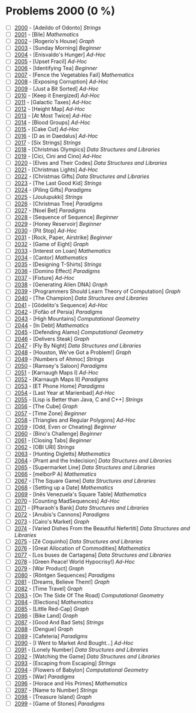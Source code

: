 # Problems 2000 (0 %)


- [ ] [2000](https://www.beecrowd.com.br/judge/pt/problems/view/2000) - [Adeildo of Odonto] *Strings*
- [ ] [2001](https://www.beecrowd.com.br/judge/pt/problems/view/2001) - [Bile] *Mathematics*
- [ ] [2002](https://www.beecrowd.com.br/judge/pt/problems/view/2002) - [Rogerio's House] *Graph*
- [ ] [2003](https://www.beecrowd.com.br/judge/pt/problems/view/2003) - [Sunday Morning] *Beginner*
- [ ] [2004](https://www.beecrowd.com.br/judge/pt/problems/view/2004) - [Enisvaldo's Hunger] *Ad-Hoc*
- [ ] [2005](https://www.beecrowd.com.br/judge/pt/problems/view/2005) - [Upset Fracil] *Ad-Hoc*
- [ ] [2006](https://www.beecrowd.com.br/judge/pt/problems/view/2006) - [Identifying Tea] *Beginner*
- [ ] [2007](https://www.beecrowd.com.br/judge/pt/problems/view/2007) - [Fence the Vegetables Fail] *Mathematics*
- [ ] [2008](https://www.beecrowd.com.br/judge/pt/problems/view/2008) - [Exposing Corruption] *Ad-Hoc*
- [ ] [2009](https://www.beecrowd.com.br/judge/pt/problems/view/2009) - [Just a Bit Sorted] *Ad-Hoc*
- [ ] [2010](https://www.beecrowd.com.br/judge/pt/problems/view/2010) - [Keep it Energized] *Ad-Hoc*
- [ ] [2011](https://www.beecrowd.com.br/judge/pt/problems/view/2011) - [Galactic Taxes] *Ad-Hoc*
- [ ] [2012](https://www.beecrowd.com.br/judge/pt/problems/view/2012) - [Height Map] *Ad-Hoc*
- [ ] [2013](https://www.beecrowd.com.br/judge/pt/problems/view/2013) - [At Most Twice] *Ad-Hoc*
- [ ] [2014](https://www.beecrowd.com.br/judge/pt/problems/view/2014) - [Blood Groups] *Ad-Hoc*
- [ ] [2015](https://www.beecrowd.com.br/judge/pt/problems/view/2015) - [Cake Cut] *Ad-Hoc*
- [ ] [2016](https://www.beecrowd.com.br/judge/pt/problems/view/2016) - [D as in Daedalus] *Ad-Hoc*
- [ ] [2017](https://www.beecrowd.com.br/judge/pt/problems/view/2017) - [Six Strings] *Strings*
- [ ] [2018](https://www.beecrowd.com.br/judge/pt/problems/view/2018) - [Christmas Olympics] *Data Structures and Libraries*
- [ ] [2019](https://www.beecrowd.com.br/judge/pt/problems/view/2019) - [Cici, Cini and Cino] *Ad-Hoc*
- [ ] [2020](https://www.beecrowd.com.br/judge/pt/problems/view/2020) - [Elves and Their Codes] *Data Structures and Libraries*
- [ ] [2021](https://www.beecrowd.com.br/judge/pt/problems/view/2021) - [Christmas Lights] *Ad-Hoc*
- [ ] [2022](https://www.beecrowd.com.br/judge/pt/problems/view/2022) - [Christmas Gifts] *Data Structures and Libraries*
- [ ] [2023](https://www.beecrowd.com.br/judge/pt/problems/view/2023) - [The Last Good Kid] *Strings*
- [ ] [2024](https://www.beecrowd.com.br/judge/pt/problems/view/2024) - [Piling Gifts] *Paradigms*
- [ ] [2025](https://www.beecrowd.com.br/judge/pt/problems/view/2025) - [Joulupukki] *Strings*
- [ ] [2026](https://www.beecrowd.com.br/judge/pt/problems/view/2026) - [Christmas Tree] *Paradigms*
- [ ] [2027](https://www.beecrowd.com.br/judge/pt/problems/view/2027) - [Noel Bet] *Paradigms*
- [ ] [2028](https://www.beecrowd.com.br/judge/pt/problems/view/2028) - [Sequence of Sequence] *Beginner*
- [ ] [2029](https://www.beecrowd.com.br/judge/pt/problems/view/2029) - [Honey Reservoir] *Beginner*
- [ ] [2030](https://www.beecrowd.com.br/judge/pt/problems/view/2030) - [Pit Stop] *Ad-Hoc*
- [ ] [2031](https://www.beecrowd.com.br/judge/pt/problems/view/2031) - [Rock, Paper, Airstrike] *Beginner*
- [ ] [2032](https://www.beecrowd.com.br/judge/pt/problems/view/2032) - [Game of Eight] *Graph*
- [ ] [2033](https://www.beecrowd.com.br/judge/pt/problems/view/2033) - [Interest on Loan] *Mathematics*
- [ ] [2034](https://www.beecrowd.com.br/judge/pt/problems/view/2034) - [Cantor] *Mathematics*
- [ ] [2035](https://www.beecrowd.com.br/judge/pt/problems/view/2035) - [Designing T-Shirts] *Strings*
- [ ] [2036](https://www.beecrowd.com.br/judge/pt/problems/view/2036) - [Domino Effect] *Paradigms*
- [ ] [2037](https://www.beecrowd.com.br/judge/pt/problems/view/2037) - [Fixture] *Ad-Hoc*
- [ ] [2038](https://www.beecrowd.com.br/judge/pt/problems/view/2038) - [Generating Alien DNA] *Graph*
- [ ] [2039](https://www.beecrowd.com.br/judge/pt/problems/view/2039) - [Programmers Should Learn Theory of Computation] *Graph*
- [ ] [2040](https://www.beecrowd.com.br/judge/pt/problems/view/2040) - [The Champion] *Data Structures and Libraries*
- [ ] [2041](https://www.beecrowd.com.br/judge/pt/problems/view/2041) - [Gödelito's Sequence] *Ad-Hoc*
- [ ] [2042](https://www.beecrowd.com.br/judge/pt/problems/view/2042) - [Fofão of Persia] *Paradigms*
- [ ] [2043](https://www.beecrowd.com.br/judge/pt/problems/view/2043) - [High Mountains] *Computational Geometry*
- [ ] [2044](https://www.beecrowd.com.br/judge/pt/problems/view/2044) - [In Debt] *Mathematics*
- [ ] [2045](https://www.beecrowd.com.br/judge/pt/problems/view/2045) - [Defending Alamo] *Computational Geometry*
- [ ] [2046](https://www.beecrowd.com.br/judge/pt/problems/view/2046) - [Delivers Steak] *Graph*
- [ ] [2047](https://www.beecrowd.com.br/judge/pt/problems/view/2047) - [Fly By Night] *Data Structures and Libraries*
- [ ] [2048](https://www.beecrowd.com.br/judge/pt/problems/view/2048) - [Houston, We've Got a Problem!] *Graph*
- [ ] [2049](https://www.beecrowd.com.br/judge/pt/problems/view/2049) - [Numbers of Ahmoc] *Strings*
- [ ] [2050](https://www.beecrowd.com.br/judge/pt/problems/view/2050) - [Ramsey's Saloon] *Paradigms*
- [ ] [2051](https://www.beecrowd.com.br/judge/pt/problems/view/2051) - [Karnaugh Maps I] *Ad-Hoc*
- [ ] [2052](https://www.beecrowd.com.br/judge/pt/problems/view/2052) - [Karnaugh Maps II] *Paradigms*
- [ ] [2053](https://www.beecrowd.com.br/judge/pt/problems/view/2053) - [ET Phone Home] *Paradigms*
- [ ] [2054](https://www.beecrowd.com.br/judge/pt/problems/view/2054) - [Last Year at Marienbad] *Ad-Hoc*
- [ ] [2055](https://www.beecrowd.com.br/judge/pt/problems/view/2055) - [Lisp is Better than Java, C and C++] *Strings*
- [ ] [2056](https://www.beecrowd.com.br/judge/pt/problems/view/2056) - [The Cube] *Graph*
- [ ] [2057](https://www.beecrowd.com.br/judge/pt/problems/view/2057) - [Time Zone] *Beginner*
- [ ] [2058](https://www.beecrowd.com.br/judge/pt/problems/view/2058) - [Triangles and Regular Polygons] *Ad-Hoc*
- [ ] [2059](https://www.beecrowd.com.br/judge/pt/problems/view/2059) - [Odd, Even or Cheating] *Beginner*
- [ ] [2060](https://www.beecrowd.com.br/judge/pt/problems/view/2060) - [Bino's Challenge] *Beginner*
- [ ] [2061](https://www.beecrowd.com.br/judge/pt/problems/view/2061) - [Closing Tabs] *Beginner*
- [ ] [2062](https://www.beecrowd.com.br/judge/pt/problems/view/2062) - [OBI URI] *Strings*
- [ ] [2063](https://www.beecrowd.com.br/judge/pt/problems/view/2063) - [Hunting Digletts] *Mathematics*
- [ ] [2064](https://www.beecrowd.com.br/judge/pt/problems/view/2064) - [Prant and the Indecision] *Data Structures and Libraries*
- [ ] [2065](https://www.beecrowd.com.br/judge/pt/problems/view/2065) - [Supermarket Line] *Data Structures and Libraries*
- [ ] [2066](https://www.beecrowd.com.br/judge/pt/problems/view/2066) - [melborP A] *Mathematics*
- [ ] [2067](https://www.beecrowd.com.br/judge/pt/problems/view/2067) - [The Square Game] *Data Structures and Libraries*
- [ ] [2068](https://www.beecrowd.com.br/judge/pt/problems/view/2068) - [Setting up a Date] *Mathematics*
- [ ] [2069](https://www.beecrowd.com.br/judge/pt/problems/view/2069) - [Inês Venezuela's Square Table] *Mathematics*
- [ ] [2070](https://www.beecrowd.com.br/judge/pt/problems/view/2070) - [Counting MadSequences] *Ad-Hoc*
- [ ] [2071](https://www.beecrowd.com.br/judge/pt/problems/view/2071) - [Pharaoh's Bank] *Data Structures and Libraries*
- [ ] [2072](https://www.beecrowd.com.br/judge/pt/problems/view/2072) - [Anubis's Cannons] *Paradigms*
- [ ] [2073](https://www.beecrowd.com.br/judge/pt/problems/view/2073) - [Cairo's Market] *Graph*
- [ ] [2074](https://www.beecrowd.com.br/judge/pt/problems/view/2074) - [Varied Dishes From the Beautiful Nefertiti] *Data Structures and Libraries*
- [ ] [2075](https://www.beecrowd.com.br/judge/pt/problems/view/2075) - [Zé Coquinho] *Data Structures and Libraries*
- [ ] [2076](https://www.beecrowd.com.br/judge/pt/problems/view/2076) - [Great Allocation of Commodities] *Mathematics*
- [ ] [2077](https://www.beecrowd.com.br/judge/pt/problems/view/2077) - [Los buses de Cartagena] *Data Structures and Libraries*
- [ ] [2078](https://www.beecrowd.com.br/judge/pt/problems/view/2078) - [Green Peace! World Hypocrisy!] *Ad-Hoc*
- [ ] [2079](https://www.beecrowd.com.br/judge/pt/problems/view/2079) - [War Product] *Graph*
- [ ] [2080](https://www.beecrowd.com.br/judge/pt/problems/view/2080) - [Röntgen Sequences] *Paradigms*
- [ ] [2081](https://www.beecrowd.com.br/judge/pt/problems/view/2081) - [Dreams, Believe Them!] *Graph*
- [ ] [2082](https://www.beecrowd.com.br/judge/pt/problems/view/2082) - [Time Travel] *Graph*
- [ ] [2083](https://www.beecrowd.com.br/judge/pt/problems/view/2083) - [On The Side Of The Road] *Computational Geometry*
- [ ] [2084](https://www.beecrowd.com.br/judge/pt/problems/view/2084) - [Elections] *Mathematics*
- [ ] [2085](https://www.beecrowd.com.br/judge/pt/problems/view/2085) - [Little Red-Cap] *Graph*
- [ ] [2086](https://www.beecrowd.com.br/judge/pt/problems/view/2086) - [Bike Land] *Graph*
- [ ] [2087](https://www.beecrowd.com.br/judge/pt/problems/view/2087) - [Good And Bad Sets] *Strings*
- [ ] [2088](https://www.beecrowd.com.br/judge/pt/problems/view/2088) - [Dengue] *Graph*
- [ ] [2089](https://www.beecrowd.com.br/judge/pt/problems/view/2089) - [Cafeteria] *Paradigms*
- [ ] [2090](https://www.beecrowd.com.br/judge/pt/problems/view/2090) - [I Went to Market And Bought...] *Ad-Hoc*
- [ ] [2091](https://www.beecrowd.com.br/judge/pt/problems/view/2091) - [Lonely Number] *Data Structures and Libraries*
- [ ] [2092](https://www.beecrowd.com.br/judge/pt/problems/view/2092) - [Watching the Game] *Data Structures and Libraries*
- [ ] [2093](https://www.beecrowd.com.br/judge/pt/problems/view/2093) - [Escaping from Escaping] *Strings*
- [ ] [2094](https://www.beecrowd.com.br/judge/pt/problems/view/2094) - [Flowers of Babylon] *Computational Geometry*
- [ ] [2095](https://www.beecrowd.com.br/judge/pt/problems/view/2095) - [War] *Paradigms*
- [ ] [2096](https://www.beecrowd.com.br/judge/pt/problems/view/2096) - [Horace and His Primes] *Mathematics*
- [ ] [2097](https://www.beecrowd.com.br/judge/pt/problems/view/2097) - [Name to Number] *Strings*
- [ ] [2098](https://www.beecrowd.com.br/judge/pt/problems/view/2098) - [Treasure Island] *Graph*
- [ ] [2099](https://www.beecrowd.com.br/judge/pt/problems/view/2099) - [Game of Stones] *Paradigms*